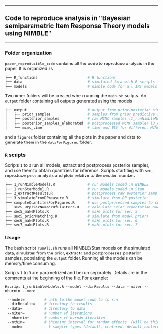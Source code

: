 ------------
## Code to reproduce analysis in  "Bayesian semiparametric Item Response Theory models using NIMBLE" 
------------

### Folder organization

`paper_reproducible_code` contains all the code to reproduce analysis in the paper. It is organized as

```bash
├── R_functions                       # R functions
├── data                              # simulated data with R scripts for simulation
├── models                            # nimble code for all IRT models + stan code for 2PL model
```
Two other folders will be created when running the `main.sh` scripts. An `output` folder containing all outputs generated using the models 

```bash
├── output                            # output from prior/posterior simulations
│   ├── prior_samples                 # samples from prior predictive simulation [sec5_priorMatching.R]
│   ├── posterior_samples             # raw MCMC samples [1_runNimbleModels.R] 
│   ├── posterior_samples_elaborated  # postprocessed MCMC samples [3_extractResults.R]
│   └── mcmc_time                     # time and ESS for different MCMC to to compute efficiencies [3_extractResults.R]
``` 
and a `figures` folder containing all the plots in the paper and data to generate them in the `dataForFigures` folder.


### `R` scripts

Scripts `1` to `3` run all models, extract and postprocess posterior samples, and use them to obtain quantities for inference. 
Scripts startiting with `sec_` reproduce prior analysis and plots relative to the section number. 

```bash
├── 1_runNimbleModels.R               # run models coded in NIMBLE
├── 1_runStanModel.R                  # run models coded in Stan
├── 2_extractResults.R                # postprocess raw posterior samples 
├── 3_simulateFromDPmeasure.R         # simulate from DP posterior 
├── computeQuantitesForFigures.R      # use postprocessed samples to compute quantities for figures
├── sec5_DPpriorNumberOfClusters.R    # calculate prior expectation and variance for n. of clusters of DP prior
├── sec5_makePlots.R                  # make plots for sec. 5
├── sec5_priorMatching.R              # simulate from model priors
├── sec6_makePlots.R                  # make plots for sec. 6
├── sec7_makePlots.R                  # make plots for sec. 7
```

### Usage

The bash script `runAll.sh` runs all NIMBLE/Stan models on the simulated data, simulates from the prior, extracts and postprocesses posterior samples, populating the `output` folder. Running all the models can be memory/time consuming. 

Scripts `1` to `3` are parametrized and be run separately. Details are in the comments at the beginning of the file. For example:

`Rscript 1_runNimbleModels.R --model --dirResults --data --niter --nburnin --mode`

```bash
 --model=         # path to the model code to to run  
 --dirResults=    # directory to results  
 --data=          # directory to data   
 --niter=  	      # number of iterations  
 --nburnin=       # number of burnin iteration  
 --nthin=  	      # thinning interval for random effects  (will be thin2 in nimble) 
 --mode=	        # sampler types (default, centered, default_centered)  
```
